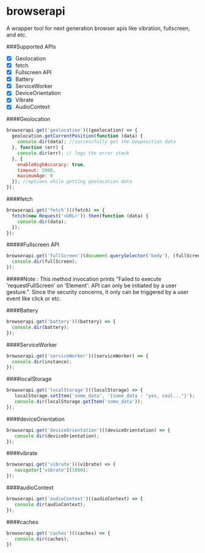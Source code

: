 # browserapi
A wrapper tool for next generation browser apis like vibration, fullscreen, and etc.

###Supported APIs

- [x] Geolocation
- [x] fetch
- [x] Fullscreen API
- [x] Battery
- [x] ServiceWorker
- [x] DeviceOrientation
- [x] Vibrate
- [x] AudioContext

####Geolocation
```javascript
browserapi.get('geolocation')((geolocation) => {
  geolocation.getCurrentPosition(function (data) {
    console.dir(data); //successfully get the Geoposition data
  }, function (err) {
    console.dir(err); // logs the error stack
  }, {
    enableHighAccuracy: true,
    timeout: 5000,
    maximumAge: 0
  }); //options while getting geolocation data
});
```

####fetch
```javascript
browserapi.get('fetch')((fetch) => {
  fetch(new Request('<URL>')).then(function (data) {
    console.dir(data);
  });
});
```

#####Fullscreen API
```javascript
browserapi.get('fullScreen')(document.querySelector('body'), (fullScreen) => {
  console.dir(fullScreen);
});
```
#####Note : This method invocation prints "Failed to execute 'requestFullScreen' on 'Element': API can only be initiated by a user gesture.". Since the security concerns, it only can be triggered by a user event like click or etc. 

####Battery
```javascript
browserapi.get('battery')((battery) => {
  console.dir(battery);
});
```

####ServiceWorker
```javascript
browserapi.get('serviceWorker')((serviceWorker) => {
  console.dir(instance);
});
```

####localStorage
```javascript
browserapi.get('localStorage')((localStorage) => {
   localStorage.setItem('some_data', '{some_data : "yes, cool..."}');
   console.dir(localStorage.getItem('some_data'));
});
```

####deviceOrientation
```javascript
browserapi.get('deviceOrientation')((deviceOrientation) => {
   console.dir(deviceOrientation);
});
```

####vibrate
```javascript
browserapi.get('vibrate')((vibrate) => {
   navigator['vibrate'](1000);
});
```

####audioContext
```javascript
browserapi.get('audioContext')((audioContext) => {
   console.dir(audioContext);
});
```

####caches
```javascript
browserapi.get('caches')((caches) => {
   console.dir(caches);
})
```